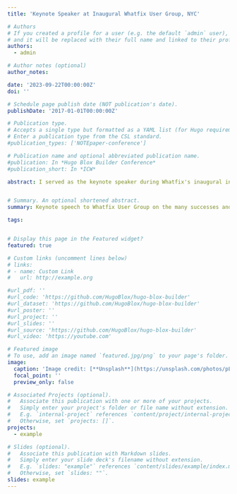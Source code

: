 ```yaml
---
title: 'Keynote Speaker at Inaugural Whatfix User Group, NYC'

# Authors
# If you created a profile for a user (e.g. the default `admin` user), write the username (folder name) here
# and it will be replaced with their full name and linked to their profile.
authors:
  - admin

# Author notes (optional)
author_notes:

date: '2023-09-22T00:00:00Z'
doi: ''

# Schedule page publish date (NOT publication's date).
publishDate: '2017-01-01T00:00:00Z'

# Publication type.
# Accepts a single type but formatted as a YAML list (for Hugo requirements).
# Enter a publication type from the CSL standard.
#publication_types: ['NOTEpaper-conference']

# Publication name and optional abbreviated publication name.
#publication: In *Hugo Blox Builder Conference*
#publication_short: In *ICW*

abstract: I served as the keynote speaker during Whatfix's inaugural in-person User Group meeting in New York City. Consensus Cloud Solutions, Inc has learned many lessons through its partnership with Whatfix. Those lessons include working backwards from primary goals, maximizing the available data, regularly validating content in production, establishing logical naming conventions, and keeping detailed records. There have also been many successes, including both quantitative and qualitative analyses that are unprecedented within the Product team and a modernizing shift within the Technical Documentation team away from single-source PDF user manuals and toward just-in-time, in-app guidance. 


# Summary. An optional shortened abstract.
summary: Keynote speech to Whatfix User Group on the many successes and lessons stemming from Consensus' partnership with Whatfix

tags:


# Display this page in the Featured widget?
featured: true

# Custom links (uncomment lines below)
# links:
# - name: Custom Link
#   url: http://example.org

#url_pdf: ''
#url_code: 'https://github.com/HugoBlox/hugo-blox-builder'
#url_dataset: 'https://github.com/HugoBlox/hugo-blox-builder'
#url_poster: ''
#url_project: ''
#url_slides: ''
#url_source: 'https://github.com/HugoBlox/hugo-blox-builder'
#url_video: 'https://youtube.com'

# Featured image
# To use, add an image named `featured.jpg/png` to your page's folder.
image:
  caption: 'Image credit: [**Unsplash**](https://unsplash.com/photos/pLCdAaMFLTE)'
  focal_point: ''
  preview_only: false

# Associated Projects (optional).
#   Associate this publication with one or more of your projects.
#   Simply enter your project's folder or file name without extension.
#   E.g. `internal-project` references `content/project/internal-project/index.md`.
#   Otherwise, set `projects: []`.
projects:
  - example

# Slides (optional).
#   Associate this publication with Markdown slides.
#   Simply enter your slide deck's filename without extension.
#   E.g. `slides: "example"` references `content/slides/example/index.md`.
#   Otherwise, set `slides: ""`.
slides: example
---
```


